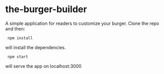 # the-burger-builder
A simple application for readers to customize your burger.
Clone the repo and then:

```
 npm install
```

will install the dependencies.

```
 npm start
 ```
 
  will serve the app on localhost:3000

